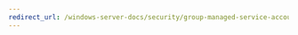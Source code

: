 ```yaml
---
redirect_url: /windows-server-docs/security/group-managed-service-accounts/security-options/accounts-limit-local-account-use-of-blank-passwords-to-console-logon-only.md
---
```

